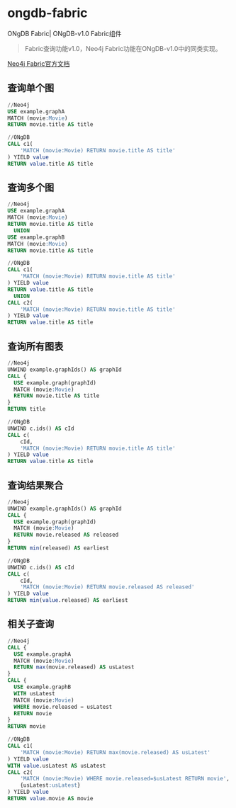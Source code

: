 # ongdb-fabric
ONgDB Fabric| ONgDB-v1.0 Fabric组件

>Fabric查询功能v1.0，Neo4j Fabric功能在ONgDB-v1.0中的同类实现。

[Neo4j Fabric官方文档](https://neo4j.com/docs/operations-manual/current/fabric/queries)

## 查询单个图
```sql
//Neo4j
USE example.graphA
MATCH (movie:Movie)
RETURN movie.title AS title
```
```sql
//ONgDB
CALL c1(
    'MATCH (movie:Movie) RETURN movie.title AS title'
) YIELD value
RETURN value.title AS title
```

## 查询多个图
```sql
//Neo4j
USE example.graphA
MATCH (movie:Movie)
RETURN movie.title AS title
  UNION
USE example.graphB
MATCH (movie:Movie)
RETURN movie.title AS title
```
```sql
//ONgDB
CALL c1(
    'MATCH (movie:Movie) RETURN movie.title AS title'
) YIELD value
RETURN value.title AS title
  UNION
CALL c2(
    'MATCH (movie:Movie) RETURN movie.title AS title'
) YIELD value
RETURN value.title AS title
```

## 查询所有图表
```sql
//Neo4j
UNWIND example.graphIds() AS graphId
CALL {
  USE example.graph(graphId)
  MATCH (movie:Movie)
  RETURN movie.title AS title
}
RETURN title
```
```sql
//ONgDB
UNWIND c.ids() AS cId
CALL c(
    cId,
    'MATCH (movie:Movie) RETURN movie.title AS title'
) YIELD value
RETURN value.title AS title
```

## 查询结果聚合
```sql
//Neo4j
UNWIND example.graphIds() AS graphId
CALL {
  USE example.graph(graphId)
  MATCH (movie:Movie)
  RETURN movie.released AS released
}
RETURN min(released) AS earliest
```
```sql
//ONgDB
UNWIND c.ids() AS cId
CALL c(
    cId,
    'MATCH (movie:Movie) RETURN movie.released AS released'
) YIELD value
RETURN min(value.released) AS earliest
```

## 相关子查询
```sql
//Neo4j
CALL {
  USE example.graphA
  MATCH (movie:Movie)
  RETURN max(movie.released) AS usLatest
}
CALL {
  USE example.graphB
  WITH usLatest
  MATCH (movie:Movie)
  WHERE movie.released = usLatest
  RETURN movie
}
RETURN movie
```
```sql
//ONgDB
CALL c1(
    'MATCH (movie:Movie) RETURN max(movie.released) AS usLatest'
) YIELD value
WITH value.usLatest AS usLatest
CALL c2(
    'MATCH (movie:Movie) WHERE movie.released=$usLatest RETURN movie',
    {usLatest:usLatest}
) YIELD value
RETURN value.movie AS movie
```

